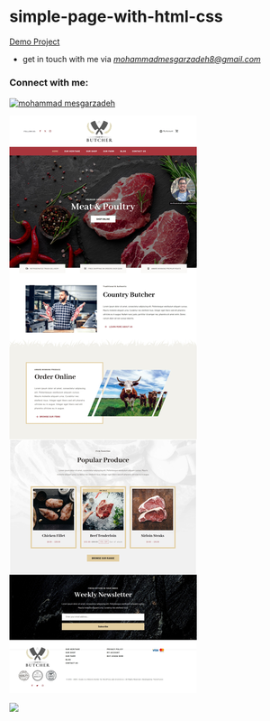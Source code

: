 # simple-page-with-html-css

[Demo Project](https://mohammad-mesgarzadeh.github.io/First-project-country-butcher-avada-/)

- get in touch with me via *mohammadmesgarzadeh8@gmail.com*

<h3 align="left">Connect with me:</h3>
<p align="left">
	<a href="https://www.linkedin.com/in/mohammad-mesgarzadeh-a5422837a" target="_blank">
		<img align="center" src="https://raw.githubusercontent.com/rahuldkjain/github-profile-readme-generator/master/src/images/icons/Social/linked-in-alt.svg" alt="mohammad mesgarzadeh" height="30" width="40" />
	</a>
</p>





<img src="img/Screenshot_22-9-2025_152848_.jpeg">

[![](https://visitcount.itsvg.in/api?id=amirmahdizadedev&icon=2&color=5)](https://visitcount.itsvg.in)